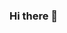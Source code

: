 ### Hi there 👋

<!--
**Alik-1234/Alik-1234** is a ✨ _special_ ✨ repository because its `README.md` (this file) appears on your GitHub profile.
Ali Ibrahim
I am engineer of intellegent system 
Languages and Tools:Multisim,Matlab,Matcad,HTML5,CSS3,JavaScrippt,Adobe Photoshop
Email:Alik.ibrahim2015@gmail.com
Languages:Arabic,Russian,English
